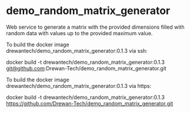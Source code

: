 # demo_random_matrix_generator
Web service to generate a matrix with the provided dimensions filled with random data with values up to the provided maximum value.

To build the docker image drewantech/demo_random_matrix_generator:0.1.3 via ssh:

docker build -t drewantech/demo_random_matrix_generator:0.1.3 git@github.com:Drewan-Tech/demo_random_matrix_generator.git

To build the docker image drewantech/demo_random_matrix_generator:0.1.3 via https:

docker build -t drewantech/demo_random_matrix_generator:0.1.3 https://github.com/Drewan-Tech/demo_random_matrix_generator.git

